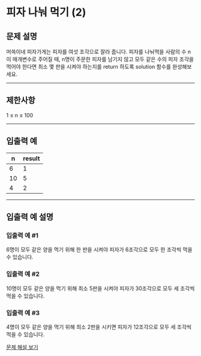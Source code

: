 # 피자 나눠 먹기 (2)

## 문제 설명
머쓱이네 피자가게는 피자를 여섯 조각으로 잘라 줍니다. 피자를 나눠먹을 사람의 수 n이 매개변수로 주어질 때, n명이 주문한 피자를 남기지 않고 모두 같은 수의 피자 조각을 먹어야 한다면 최소 몇 판을 시켜야 하는지를 return 하도록 solution 함수를 완성해보세요.

---

## 제한사항
1 ≤ n ≤ 100

---

## 입출력 예
| n  | result |
|----|--------|
| 6  | 1      |
| 10 | 5      |
| 4  | 2      |

---

## 입출력 예 설명

### 입출력 예 #1
6명이 모두 같은 양을 먹기 위해 한 판을 시켜야 피자가 6조각으로 모두 한 조각씩 먹을 수 있습니다.

### 입출력 예 #2
10명이 모두 같은 양을 먹기 위해 최소 5판을 시켜야 피자가 30조각으로 모두 세 조각씩 먹을 수 있습니다.

### 입출력 예 #3
4명이 모두 같은 양을 먹기 위해 최소 2판을 시키면 피자가 12조각으로 모두 세 조각씩 먹을 수 있습니다.

[문제 해설 보기](./문제해설.md)
